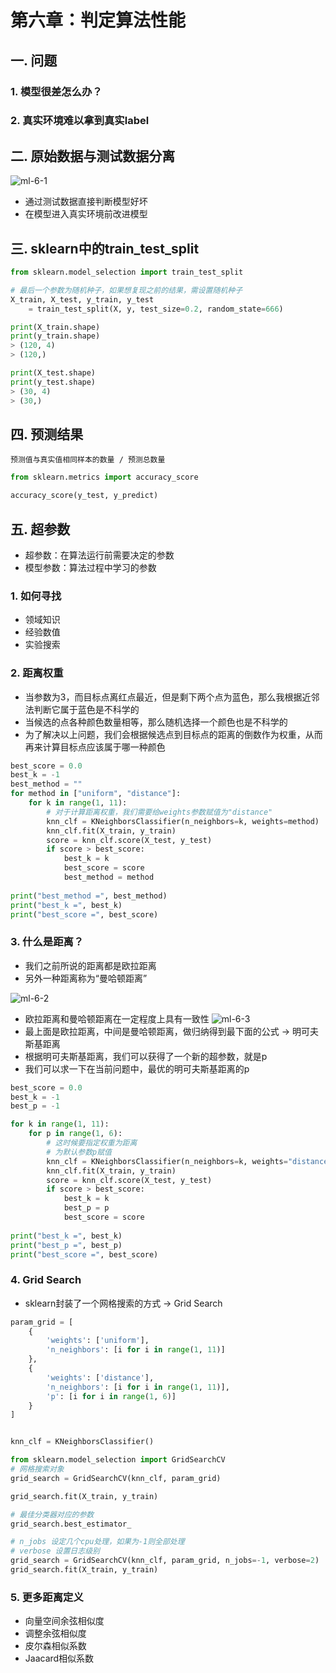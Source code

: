 # 第六章：判定算法性能

## 一. 问题
### 1. 模型很差怎么办？
### 2. 真实环境难以拿到真实label

## 二. 原始数据与测试数据分离
![ml-6-1](https://s2.ax1x.com/2020/01/07/lcyZvV.png)
* 通过测试数据直接判断模型好坏
* 在模型进入真实环境前改进模型
 

## 三. sklearn中的train_test_split
```python
from sklearn.model_selection import train_test_split

# 最后一个参数为随机种子，如果想复现之前的结果，需设置随机种子
X_train, X_test, y_train, y_test 
    = train_test_split(X, y, test_size=0.2, random_state=666)

print(X_train.shape)
print(y_train.shape)
> (120, 4)
> (120,)

print(X_test.shape)
print(y_test.shape)
> (30, 4)
> (30,)
```

## 四. 预测结果
`预测值与真实值相同样本的数量 / 预测总数量`
```python
from sklearn.metrics import accuracy_score

accuracy_score(y_test, y_predict)
```

## 五. 超参数
* 超参数：在算法运行前需要决定的参数
* 模型参数：算法过程中学习的参数

### 1. 如何寻找
* 领域知识
* 经验数值
* 实验搜索

### 2. 距离权重
* 当参数为3，而目标点离红点最近，但是剩下两个点为蓝色，那么我根据近邻法判断它属于蓝色是不科学的
* 当候选的点各种颜色数量相等，那么随机选择一个颜色也是不科学的
* 为了解决以上问题，我们会根据候选点到目标点的距离的倒数作为权重，从而再来计算目标点应该属于哪一种颜色

```python
best_score = 0.0
best_k = -1
best_method = ""
for method in ["uniform", "distance"]:
    for k in range(1, 11):
        # 对于计算距离权重，我们需要给weights参数赋值为"distance"
        knn_clf = KNeighborsClassifier(n_neighbors=k, weights=method)
        knn_clf.fit(X_train, y_train)
        score = knn_clf.score(X_test, y_test)
        if score > best_score:
            best_k = k
            best_score = score
            best_method = method
        
print("best_method =", best_method)
print("best_k =", best_k)
print("best_score =", best_score)
```

### 3. 什么是距离？
* 我们之前所说的距离都是欧拉距离
* 另外一种距离称为“曼哈顿距离”

![ml-6-2](https://s2.ax1x.com/2020/01/07/lcydVe.md.png)
* 欧拉距离和曼哈顿距离在一定程度上具有一致性
![ml-6-3](https://s2.ax1x.com/2020/01/07/lcys2t.png)
* 最上面是欧拉距离，中间是曼哈顿距离，做归纳得到最下面的公式 -> 明可夫斯基距离
* 根据明可夫斯基距离，我们可以获得了一个新的超参数，就是p
* 我们可以求一下在当前问题中，最优的明可夫斯基距离的p
```python
best_score = 0.0
best_k = -1
best_p = -1

for k in range(1, 11):
    for p in range(1, 6):
        # 这时候要指定权重为距离
        # 为默认参数p赋值
        knn_clf = KNeighborsClassifier(n_neighbors=k, weights="distance", p=p)
        knn_clf.fit(X_train, y_train)
        score = knn_clf.score(X_test, y_test)
        if score > best_score:
            best_k = k
            best_p = p
            best_score = score
        
print("best_k =", best_k)
print("best_p =", best_p)
print("best_score =", best_score)
```

### 4. Grid Search
* sklearn封装了一个网格搜索的方式 -> Grid Search
```python
param_grid = [
    {
        'weights': ['uniform'], 
        'n_neighbors': [i for i in range(1, 11)]
    },
    {
        'weights': ['distance'],
        'n_neighbors': [i for i in range(1, 11)], 
        'p': [i for i in range(1, 6)]
    }
]


knn_clf = KNeighborsClassifier()

from sklearn.model_selection import GridSearchCV
# 网格搜索对象
grid_search = GridSearchCV(knn_clf, param_grid)

grid_search.fit(X_train, y_train)

# 最佳分类器对应的参数
grid_search.best_estimator_

# n_jobs 设定几个cpu处理，如果为-1则全部处理
# verbose 设置日志级别
grid_search = GridSearchCV(knn_clf, param_grid, n_jobs=-1, verbose=2)
grid_search.fit(X_train, y_train)

```
### 5. 更多距离定义
* 向量空间余弦相似度
* 调整余弦相似度
* 皮尔森相似系数
* Jaacard相似系数


<comment-comment/>